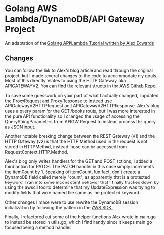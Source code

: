 # Golang AWS Lambda/DynamoDB/API Gateway Project

An adaptation of the [Golang API/Lambda Tutorial written by Alex Edwards](https://www.alexedwards.net/blog/serverless-api-with-go-and-aws-lambda)

## Changes

You can follow the link to Alex's blog article and read through the original project, but I made several changes to the code to accommodate my goals. Most of this directly relates to using the HTTP Gateway, aka APIGATEWAYV2. You can find the relevant structs in the [AWS Github Repo.](https://github.com/aws/aws-lambda-go/blob/0462b0000e7468bdc8a9c456273c1551fab284aa/events/apigw.go#L123)

To save some guesswork on your part of what I actually changed, I updated the ProxyRequest and ProxyResponse to instead use APIGatewayV2HTTPRequest and APIGatewayV2HTTPResponse. Alex's blog uses a query param for the GET /books route, but I was more interested in the pure API functionality so I changed the usage of accessing the QueryStringParameters from APIGW Request to instead process the query as JSON input.

Another notable breaking change between the REST Gateway (v1) and the HTTP Gateway (v2) is that the HTTP Method used in the request is not stored in HTTPMethod, instead those can be accessed from RequestContext.HTTP.Method.

Alex's blog only writes handlers for the GET and POST actions; I added a third action for PATCH. The PATCH handler in this case simply increments the itemCount by 1. Speaking of itemCount, fun fact, don't create a DynamoDB field called merely "count", as apparently that is a protected keyword. I ran into some inconsistent behavior that I finally tracked down by using the awscli tool to determine that my UpdateExpression was trying to modify fields that were named the same as the protected keyword.

Other changes I made were to use rewrite the DynamoDB session initialization by following the pattern in the [AWS SDK.](https://docs.aws.amazon.com/sdk-for-go/v1/developer-guide/using-dynamodb-with-go-sdk.html)

Finally, I refactored out some of the helper functions Alex wrote in main.go to instead be stored in utils.go, which I find handy since it keeps main.go focused being a method handler.
